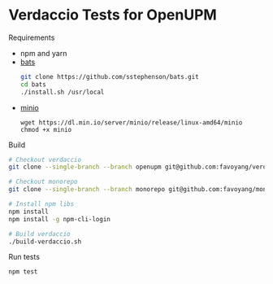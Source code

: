 # Verdaccio Tests for OpenUPM

Requirements
- npm and yarn
- [bats](https://github.com/sstephenson/bats)
    ```bash
    git clone https://github.com/sstephenson/bats.git
    cd bats
    ./install.sh /usr/local
    ```
- [minio](https://github.com/minio/minio)
    ```
    wget https://dl.min.io/server/minio/release/linux-amd64/minio
    chmod +x minio
    ```

Build

```bash
# Checkout verdaccio
git clone --single-branch --branch openupm git@github.com:favoyang/verdaccio.git

# Checkout monorepo
git clone --single-branch --branch monorepo git@github.com:favoyang/monorepo.git

# Install npm libs
npm install
npm install -g npm-cli-login

# Build verdaccio
./build-verdaccio.sh
```

Run tests

```bash
npm test
```
